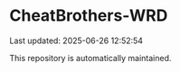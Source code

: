 # CheatBrothers-WRD

Last updated: 2025-06-26 12:52:54

This repository is automatically maintained.
